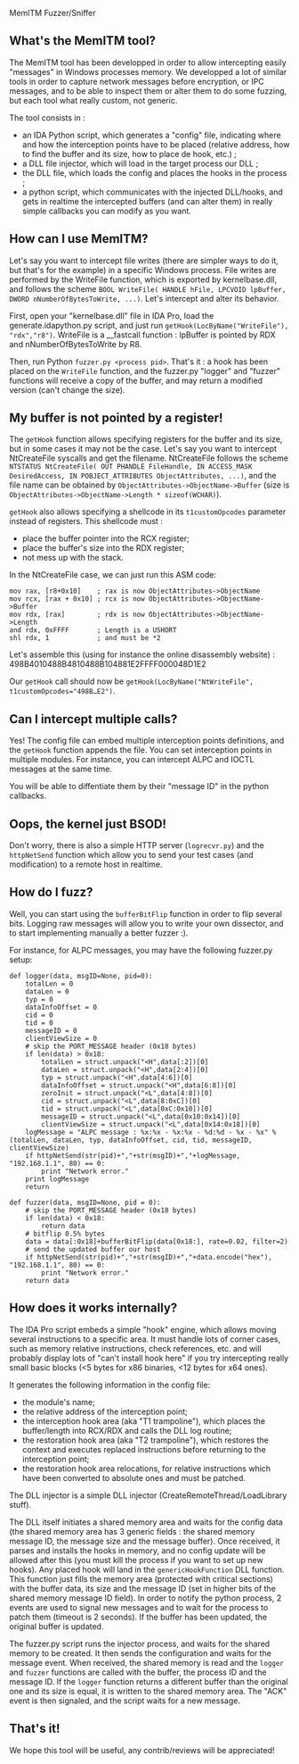 MemITM Fuzzer/Sniffer




## What's the MemITM tool? ##

The MemITM tool has been developped in order to allow intercepting easily "messages" in Windows processes memory. We developped a lot of similar tools in order to capture network messages before encryption, or IPC messages, and to be able to inspect them or alter them to do some fuzzing, but each tool what really custom, not generic.

The tool consists in :
- an IDA Python script, which generates a "config" file, indicating where and how the interception points have to be placed (relative address, how to find the buffer and its size, how to place de hook, etc.) ;
- a DLL file injector, which will load in the target process our DLL ;
- the DLL file, which loads the config and places the hooks in the process ;
- a python script, which communicates with the injected DLL/hooks, and gets in realtime the intercepted buffers (and can alter them) in really simple callbacks you can modify as you want.

## How can I use MemITM? ##

Let's say you want to intercept file writes (there are simpler ways to do it, but that's for the example) in a specific Windows process. File writes are performed by the WriteFile function, which is exported by kernelbase.dll, and follows the scheme `BOOL WriteFile( HANDLE hFile, LPCVOID lpBuffer, DWORD nNumberOfBytesToWrite, ...)`. Let's intercept and alter its behavior.

First, open your "kernelbase.dll" file in IDA Pro, load the generate.idapython.py script, and just run `getHook(LocByName("WriteFile"), "rdx","r8")`. WriteFile is a __fastcall function : lpBuffer is pointed by RDX and nNumberOfBytesToWrite by R8.

Then, run Python `fuzzer.py <process pid>`. That's it : a hook has been placed on the `WriteFile` function, and the fuzzer.py "logger" and "fuzzer" functions will receive a copy of the buffer, and may return a modified version (can't change the size).

## My buffer is not pointed by a register! ##

The `getHook` function allows specifying registers for the buffer and its size, but in some cases it may not be the case. Let's say you want to intercept NtCreateFile syscalls and get the filename. NtCreateFile follows the scheme `NTSTATUS NtCreateFile( OUT PHANDLE FileHandle, IN ACCESS_MASK DesiredAccess, IN POBJECT_ATTRIBUTES ObjectAttributes, ...)`, and the file name can be obtained by `ObjectAttributes->ObjectName->Buffer` (size is `ObjectAttributes->ObjectName->Length * sizeof(WCHAR)`).

`getHook` also allows specifying a shellcode in its `t1customOpcodes` parameter instead of registers. This shellcode must :
- place the buffer pointer into the RCX register;
- place the buffer's size into the RDX register;
- not mess up with the stack.

In the NtCreateFile case, we can just run this ASM code:

    mov rax, [r8+0x10]    ; rax is now ObjectAttributes->ObjectName
    mov rcx, [rax + 0x10] ; rcx is now ObjectAttributes->ObjectName->Buffer
    mov rdx, [rax]        ; rdx is now ObjectAttributes->ObjectName->Length
    and rdx, 0xFFFF       ; Length is a USHORT 
    shl rdx, 1            ; and must be *2

Let's assemble this (using for instance the online disassembly website) : 498B4010488B4810488B104881E2FFFF000048D1E2

Our `getHook` call should now be `getHook(LocByName("NtWriteFile", t1customOpcodes="498B…E2")`.

## Can I intercept multiple calls? ##

Yes! The config file can embed multiple interception points definitions, and the `getHook` function appends the file. You can set interception points in multiple modules. For instance, you can intercept ALPC and IOCTL messages at the same time.

You will be able to diffentiate them by their "message ID" in the python callbacks.

## Oops, the kernel just BSOD! ##

Don't worry, there is also a simple HTTP server (`logrecvr.py`) and the `httpNetSend` function which allow you to send your test cases (and modification) to a remote host in realtime.

## How do I fuzz? ##

Well, you can start using the `bufferBitFlip` function in order to flip several bits. Logging raw messages will allow you to write your own dissector, and to start implementing manually a better fuzzer :).

For instance, for ALPC messages, you may have the following fuzzer.py setup:

    def logger(data, msgID=None, pid=0):
        totalLen = 0
        dataLen = 0
        typ = 0
        dataInfoOffset = 0
        cid = 0
        tid = 0
        messageID = 0
        clientViewSize = 0
        # skip the PORT_MESSAGE header (0x18 bytes)
        if len(data) > 0x18:
            totalLen = struct.unpack("<H",data[:2])[0]
            dataLen = struct.unpack("<H",data[2:4])[0]
            typ = struct.unpack("<H",data[4:6])[0]
            dataInfoOffset = struct.unpack("<H",data[6:8])[0]
            zeroInit = struct.unpack("<L",data[4:8])[0]
            cid = struct.unpack("<L",data[8:0xC])[0]
            tid = struct.unpack("<L",data[0xC:0x10])[0]
            messageID = struct.unpack("<L",data[0x10:0x14])[0]
            clientViewSize = struct.unpack("<L",data[0x14:0x18])[0]
        logMessage = "ALPC message : %x:%x - %x:%x - %d:%d - %x - %x" % (totalLen, dataLen, typ, dataInfoOffset, cid, tid, messageID, clientViewSize)
        if httpNetSend(str(pid)+","+str(msgID)+","+logMessage, "192.168.1.1", 80) == 0:
            print "Network error."
        print logMessage
        return

    def fuzzer(data, msgID=None, pid = 0):
        # skip the PORT_MESSAGE header (0x18 bytes)
        if len(data) < 0x18:
            return data
        # bitflip 0.5% bytes
        data = data[:0x18]+bufferBitFlip(data[0x18:], rate=0.02, filter=2)
        # send the updated buffer our host
        if httpNetSend(str(pid)+","+str(msgID)+","+data.encode("hex"), "192.168.1.1", 80) == 0:
            print "Network error."
        return data

## How does it works internally? ##

The IDA Pro script embeds a simple "hook" engine, which allows moving several instructions to a specific area. It must handle lots of corner cases, such as memory relative instructions, check references, etc. and will probably display lots of "can't install hook here" if you try intercepting really small basic blocks (<5 bytes for x86 binaries, <12 bytes for x64 ones).

It generates the following information in the config file:
- the module's name;
- the relative address of the interception point;
- the interception hook area (aka "T1 trampoline"), which places the buffer/length into RCX/RDX and calls the DLL log routine;
- the restoration hook area (aka "T2 trampoline"), which restores the context and executes replaced instructions before returning to the interception point;
- the restoration hook area relocations, for relative instructions which have been converted to absolute ones and must be patched.

The DLL injector is a simple DLL injector (CreateRemoteThread/LoadLibrary stuff).

The DLL itself initiates a shared memory area and waits for the config data (the shared memory area has 3 generic fields : the shared memory message ID, the message size and the message buffer). Once received, it parses and installs the hooks in memory, and no config update will be allowed after this (you must kill the process if you want to set up new hooks). Any placed hook will land in the `genericHookFunction` DLL function. This function just fills the memory area (protected with critical sections) with the buffer data, its size and the message ID (set in higher bits of the shared memory message ID field). In order to notify the python process, 2 events are used to signal new messages and to wait for the process to patch them (timeout is 2 seconds). If the buffer has been updated, the original buffer is updated.

The fuzzer.py script runs the injector process, and waits for the shared memory to be created. It then sends the configuration and waits for the message event. When received, the shared memory is read and the `logger` and `fuzzer` functions are called with the buffer, the process ID and the message ID. If the `logger` function returns a different buffer than the original one and its size is equal, it is written to the shared memory area. The "ACK" event is then signaled, and the script waits for a new message.

## That's it! ##

We hope this tool will be useful, any contrib/reviews will be appreciated!
